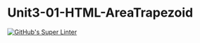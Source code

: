# Unit3-01-HTML-AreaTrapezoid
[![GitHub's Super Linter](https://github.com/ICS20-Programming-SirineC/Unit3-01-HTML-AreaTrapezoid/workflows/GitHub's%20Super%20Linter/badge.svg)](https://github.com/ICS20-Programming-SirineC/Unit3-01-HTML-AreaTrapezoid/actions)